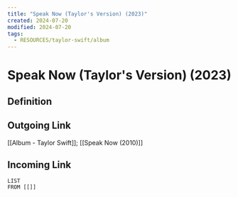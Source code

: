 ```yaml
---
title: "Speak Now (Taylor's Version) (2023)"
created: 2024-07-20
modified: 2024-07-20
tags:
  - RESOURCES/taylor-swift/album
---
```

# Speak Now (Taylor's Version) (2023)
## Definition

## Outgoing Link
[[Album - Taylor Swift]]; [[Speak Now (2010)]]
## Incoming Link
```dataview
LIST
FROM [[]]
```
